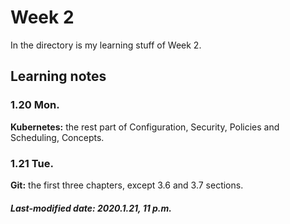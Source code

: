 # Week 2

In the directory is my learning stuff of Week 2.

## Learning notes

### 1.20 Mon.

**Kubernetes:** the rest part of Configuration, Security, Policies and Scheduling, Concepts.

### 1.21 Tue.

**Git:** the first three chapters, except 3.6 and 3.7 sections.

##### Last-modified date: 2020.1.21, 11 p.m.